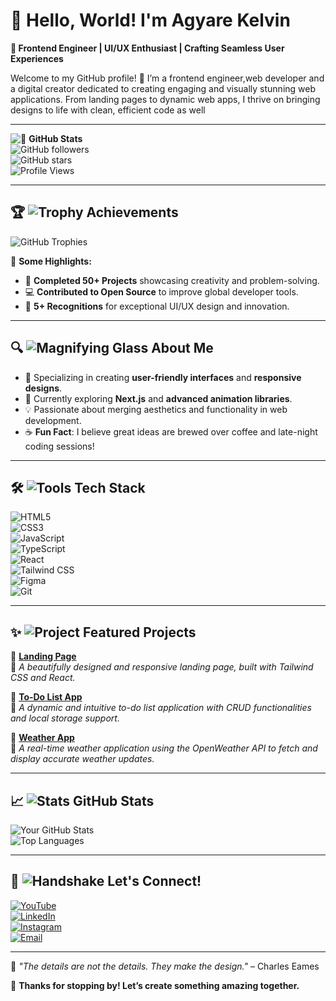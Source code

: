 # 👋 Hello, World! I'm Agyare Kelvin  

**🌟 Frontend Engineer | UI/UX Enthusiast | Crafting Seamless User Experiences**  

Welcome to my GitHub profile! 🚀 I’m a frontend engineer,web developer and a digital creator dedicated to creating engaging and visually stunning web applications. From landing pages to dynamic web apps, I thrive on bringing designs to life with clean, efficient code as well

---

![👥](https://img.icons8.com/color/48/000000/conference-call.png) **GitHub Stats**  
![GitHub followers](https://img.shields.io/github/followers/KelvCodes?label=Follow%20Me&style=social)  
![GitHub stars](https://img.shields.io/github/stars/KelvCodes?affiliations=OWNER%2CCOLLABORATOR&style=social)  
![Profile Views](https://komarev.com/ghpvc/?username=KelvCodes&color=blue)  

---

## 🏆 ![Trophy](https://img.icons8.com/emoji/48/000000/trophy-emoji.png) **Achievements**  

![GitHub Trophies](https://github-profile-trophy.vercel.app/?username=KelvCodes&theme=radical&margin-w=15&margin-h=15&row=1)  

🎉 **Some Highlights:**  
- 🚀 **Completed 50+ Projects** showcasing creativity and problem-solving.  
- 💻 **Contributed to Open Source** to improve global developer tools.  
- 🌟 **5+ Recognitions** for exceptional UI/UX design and innovation.  

---

## 🔍 ![Magnifying Glass](https://img.icons8.com/fluency/48/000000/search.png) **About Me**  

- 🎨 Specializing in creating **user-friendly interfaces** and **responsive designs**.  
- 🌱 Currently exploring **Next.js** and **advanced animation libraries**.  
- 💡 Passionate about merging aesthetics and functionality in web development.  
- ☕ **Fun Fact**: I believe great ideas are brewed over coffee and late-night coding sessions!  

---

## 🛠️ ![Tools](https://img.icons8.com/color/48/000000/toolbox.png) **Tech Stack**  

![HTML5](https://img.shields.io/badge/HTML5-E34F26?style=flat-square&logo=html5&logoColor=white)  
![CSS3](https://img.shields.io/badge/CSS3-1572B6?style=flat-square&logo=css3&logoColor=white)  
![JavaScript](https://img.shields.io/badge/JavaScript-F7DF1E?style=flat-square&logo=javascript&logoColor=black)  
![TypeScript](https://img.shields.io/badge/TypeScript-007ACC?style=flat-square&logo=typescript&logoColor=white)  
![React](https://img.shields.io/badge/React-61DAFB?style=flat-square&logo=react&logoColor=black)  
![Tailwind CSS](https://img.shields.io/badge/TailwindCSS-06B6D4?style=flat-square&logo=tailwindcss&logoColor=white)  
![Figma](https://img.shields.io/badge/Figma-F24E1E?style=flat-square&logo=figma&logoColor=white)  
![Git](https://img.shields.io/badge/Git-F05032?style=flat-square&logo=git&logoColor=white)  

---

## ✨ ![Project](https://img.icons8.com/color/48/000000/project.png) **Featured Projects**  

🌟 **[Landing Page](https://fitbliss-gym.netlify.app/)**  
🔗 *A beautifully designed and responsive landing page, built with Tailwind CSS and React.*  

🌟 **[To-Do List App](https://listnest.netlify.app/)**  
🔗 *A dynamic and intuitive to-do list application with CRUD functionalities and local storage support.*  

🌟 **[Weather App](https://weather-genie-site.netlify.app/)**  
🔗 *A real-time weather application using the OpenWeather API to fetch and display accurate weather updates.*  

---

## 📈 ![Stats](https://img.icons8.com/external-flat-juicy-fish/48/000000/external-stats-business-and-team-flat-flat-juicy-fish.png) **GitHub Stats**  

![Your GitHub Stats](https://github-readme-stats.vercel.app/api?username=KelvCodes&show_icons=true&theme=radical)  
![Top Languages](https://github-readme-stats.vercel.app/api/top-langs/?username=KelvCodes&layout=compact&theme=radical)  

---

## 🤝 ![Handshake](https://img.icons8.com/color/48/000000/handshake.png) **Let's Connect!**  

[![YouTube](https://img.shields.io/badge/YouTube-FF0000?style=flat-square&logo=youtube&logoColor=white)](https://www.youtube.com/@TheTechTutor)  
[![LinkedIn](https://img.shields.io/badge/LinkedIn-0077B5?style=flat-square&logo=linkedin&logoColor=white)](https://linkedin.com/in/KelvinAgyareYeboah)  
[![Instagram](https://img.shields.io/badge/Instagram-E4405F?style=flat-square&logo=instagram&logoColor=white)](https://instagram.com/_.yo.kelvin)  
[![Email](https://img.shields.io/badge/Email-D14836?style=flat-square&logo=gmail&logoColor=white)](mailto:onlykelvin06@gmail.com)  

---

💬 *"The details are not the details. They make the design."* – Charles Eames  

🌟 **Thanks for stopping by! Let’s create something amazing together.**  
